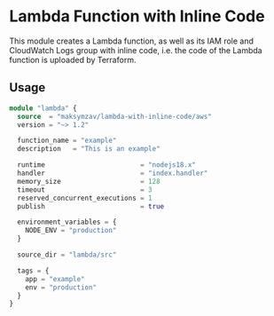 # Lambda Function with Inline Code

This module creates a Lambda function, as well as its IAM role and CloudWatch Logs group with inline code, i.e. the code of the Lambda function is uploaded by Terraform.

## Usage

```tf
module "lambda" {
  source  = "maksymzav/lambda-with-inline-code/aws"
  version = "~> 1.2"

  function_name = "example"
  description   = "This is an example"

  runtime                        = "nodejs18.x"
  handler                        = "index.handler"
  memory_size                    = 128
  timeout                        = 3
  reserved_concurrent_executions = 1
  publish                        = true

  environment_variables = {
    NODE_ENV = "production"
  }

  source_dir = "lambda/src"

  tags = {
    app = "example"
    env = "production"
  }
}
```
